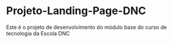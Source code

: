 # Projeto-Landing-Page-DNC
Este é o projeto de desenvolvimento do módulo base do curso de tecnologia da Escola DNC
